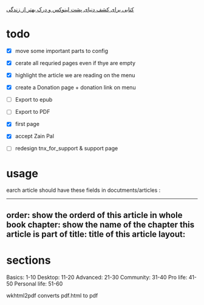 [کتابی برای کشف دنیای پشت لینوکس و درک بهتر از زندگی](http://linuxbook.ir)


# todo

- [x] move some important parts to config
- [x] cerate all requried pages even if thye are empty
- [x] highlight the article we are reading on the menu
- [x] create a Donation page + donation link on menu
- [ ] Export to epub
- [ ] Export to PDF
- [x] first page
- [x] accept Zain Pal
- [ ] redesign tnx_for_support & support page 



# usage
earch article should have these fields in  docutments/articles :

  ---
  order: show the orderd of this article in whole book
  chapter: show the name of the chapter this article is part of
  title: title of this article
  layout: 
  ---

# sections
Basics: 1-10
Desktop: 11-20
Advanced: 21-30
Community: 31-40
Pro life: 41-50
Personal life: 51-60


wkhtml2pdf converts pdf.html to pdf
